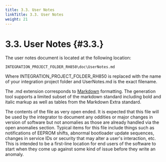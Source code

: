 ```yaml
---
title: 3.3. User Notes
linkTitle: 3.3. User Notes
weight: 21
---
```


3.3. User Notes                                                                                                  {#3.3.}
========================================================================================================================
The user notes document is located at the following location:

    INTEGRATION_PROJECT_FOLDER_RH850\doc\UserNotes.md

Where INTEGRATION_PROJECT_FOLDER_RH850 is replaced with the name of your integration project folder and UserNotes.md is
the exact filename.

The .md extension corresponds to [Markdown](https://en.wikipedia.org/wiki/Markdown) formatting.  The generation tool
supports a limited subset of the markdown standard including bold and italic markup as well as tables from the
Markdown Extra standard.

The contents of the file as very open ended.  It is expected that this file will be used by the integrator to document
any oddities or major changes in version of software but not anomalies as those are already handled via the open
anomalies section.  Typical items for this file include things such as notifications of EEPROM shifts, abnormal
bootloader update sequences, changes in service IDs or security that may alter a user's interaction, etc.  This is
intended to be a first-line location for end users of the software to start when they come up against some kind of issue
before they write an anomaly.